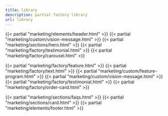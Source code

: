 ```yaml
---
title: library
description: partial factory library
url: library
---
```


{{< partial "marketing/elements/header.html" >}}
{{< partial "marketing/custom/vision-message.html" >}}
{{< partial "marketing/sections/hero.html" >}}
{{< partial "marketing/factory/testimonial.html" >}}
{{< partial "marketing/factory/carousel.html" >}}

{{< partial "marketing/factory/feature.html" >}}
{{< partial "marketing/factory/text.html" >}}
{{< partial "marketing/custom/feature-program.html" >}}
{{< partial "marketing/custom/vision-message.html" >}}
{{< partial "marketing/factory/testimonial.html" >}}
{{< partial "marketing/factory/order-card.html" >}}

{{< partial "marketing/sections/faqs.html" >}}
{{< partial "marketing/sections/card.html" >}}
{{< partial "marketing/elements/footer.html" >}}
